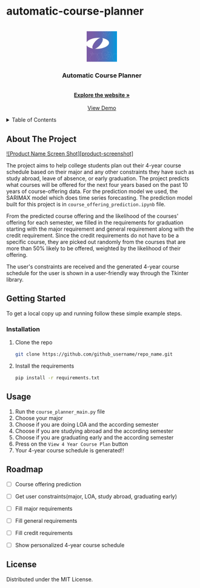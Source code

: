 # automatic-course-planner

<!-- PROJECT LOGO -->
<br />
<div align="center">
  <a href="https://github.com/olincollege/automatic-course-planner">
    <img src="olincollege_logo.jpeg" alt="Logo" width="80" height="80">
  </a>

<h3 align="center">Automatic Course Planner</h3>

  <p align="center">
    <br />
    <a href="https://olincollege.github.io/automatic-course-planner"><strong>Explore the website »</strong></a>
    <br />
    <br />
    <a href="https://olincollege.github.io/automatic-course-planner">View Demo</a>
</div>

<!-- TABLE OF CONTENTS -->
<details>
  <summary>Table of Contents</summary>
  <ol>
    <li>
      <a href="#about-the-project">About The Project</a>
    </li>
    <li>
      <a href="#getting-started">Getting Started</a>
      <ul>
        <li><a href="#installation">Installation</a></li>
      </ul>
    </li>
    <li><a href="#usage">Usage</a></li>
    <li><a href="#roadmap">Roadmap</a></li>
    <li><a href="#license">License</a></li>
  </ol>
</details>


<!-- ABOUT THE PROJECT -->
## About The Project

[![Product Name Screen Shot][product-screenshot]](https://example.com)

The project aims to help college students plan out their 4-year course schedule based on their major and any other constraints they have such as study abroad, leave of absence, or early graduation. The project predicts what courses will be offered for the next four years based on the past 10 years of course-offering data. For the prediction model we used, the SARIMAX model which does time series forecasting. The prediction model built for this project is in `course_offering_prediction.ipynb` file.    

From the predicted course offering and the likelihood of the courses' offering for each semester, we filled in the requirements for graduation starting with the major requirement and general requirement along with the credit requirement. Since the credit requirements do not have to be a specific course, they are picked out randomly from the courses that are more than 50% likely to be offered, weighted by the likelihood of their offering. 

The user's constraints are received and the generated 4-year course schedule for the user is shown in a user-friendly way through the Tkinter library.  



<!-- GETTING STARTED -->
## Getting Started
To get a local copy up and running follow these simple example steps.

### Installation

1. Clone the repo
   ```sh
   git clone https://github.com/github_username/repo_name.git
   ```
2. Install the requirements
   ```sh
   pip install -r requirements.txt
   ```


<!-- USAGE EXAMPLES -->
## Usage

1. Run the `course_planner_main.py` file
2. Choose your major
3. Choose if you are doing LOA and the according semester 
4. Choose if you are studying abroad and the according semester
5. Choose if you are graduating early and the according semester
6. Press on the `View 4 Year Course Plan` button
7. Your 4-year course schedule is generated!!


<!-- ROADMAP -->
## Roadmap

- [ ] Course offering prediction
- [ ] Get user constraints(major, LOA, study abroad, graduating early)
- [ ] Fill major requirements
- [ ] Fill general requirements
- [ ] Fill credit requirements
- [ ] Show personalized 4-year course schedule


<!-- LICENSE -->
## License

Distributed under the MIT License.
